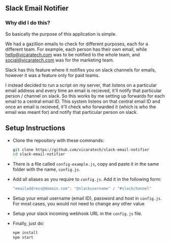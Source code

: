 ## Slack Email Notifier
### Why did I do this?
So basically the purpose of this application is simple.

We had a gazillion emails to check for different purposes, each for a different team. For example, each person has their own email, while hello@vicaratech.com was to be notified to the whole team, and social@vicaratech.com was for the marketing team.

Slack has this feature where it notifies you on slack channels for emails, however it was a feature only for paid teams.

I instead decided to run a script on my server, that listens on a particular email address and every time an email is recieved, it'll notify that particular person / channel on slack. So this works by me setting up forwards for each email to a central email ID. This system listens on that central email ID and once an email is recieved, it'll check who forwarded it (which is who the email was meant for) and notify that particular person on slack.

## Setup Instructions

- Clone the repository with these commands:

	```bash
	git clone https://github.com/vicaratech/slack-email-notifier
	cd slack-email-notifier
	```

- There is a file called `config-example.js`, copy and paste it in the same folder with the name, `config.js`.

- Add all aliases as you require to `config.js`. Add it in the following form:

	```js
	"emailaddress@domain.com": "@slackusername" / "#slackchannel"
	```

- Setup your email username (email ID), password and host in `config.js`. For most cases, you would not need to change any other value

- Setup your slack incoming webhook URL in the `config.js` file.

- Finally, just do:

	```bash
	npm install
	npm start
	```